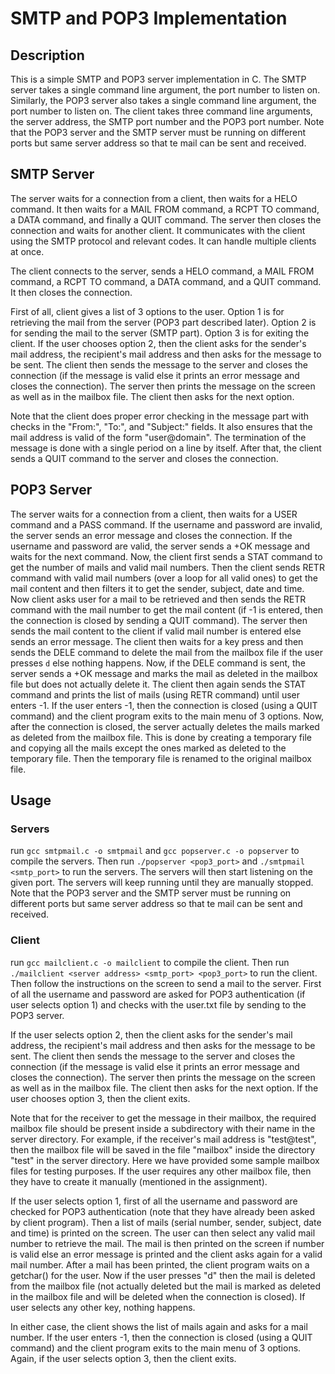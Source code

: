 # SMTP and POP3 Implementation

## Description

This is a simple SMTP and POP3 server implementation in C. The SMTP server takes a single command line argument, the port number to listen on. Similarly, the POP3 server also takes a single command line argument, the port number to listen on. The client takes three command line arguments, the server address, the SMTP port number and the POP3 port number. Note that the POP3 server and the SMTP server must be running on different ports but same server address so that te mail can be sent and received.

## SMTP Server

The server waits for a connection from a client, then waits for a HELO command. It then waits for a MAIL FROM command, a RCPT TO command, a DATA command, and finally a QUIT command. The server then closes the connection and waits for another client. It communicates with the client using the SMTP protocol and relevant codes. It can handle multiple clients at once.

The client connects to the server, sends a HELO command, a MAIL FROM command, a RCPT TO command, a DATA command, and a QUIT command. It then closes the connection.

First of all, client gives a list of 3 options to the user. Option 1 is for retrieving the mail from the server (POP3 part described later). Option 2 is for sending the mail to the server (SMTP part). Option 3 is for exiting the client. If the user chooses option 2, then the client asks for the sender's mail address, the recipient's mail address and then asks for the message to be sent. The client then sends the message to the server and closes the connection (if the message is valid else it prints an error message and closes the connection). The server then prints the message on the screen as well as in the mailbox file. The client then asks for the next option.

Note that the client does proper error checking in the message part with checks in the "From:", "To:", and "Subject:" fields. It also ensures that the mail address is valid of the form "user@domain". The termination of the message is done with a single period on a line by itself. After that, the client sends a QUIT command to the server and closes the connection.

## POP3 Server

The server waits for a connection from a client, then waits for a USER command and a PASS command. If the username and password are invalid, the server sends an error message and closes the connection. If the username and password are valid, the server sends a +OK message and waits for the next command. Now, the client first sends a STAT command to get the number of mails and valid mail numbers. Then the client sends RETR command with valid mail numbers (over a loop for all valid ones) to get the mail content and then filters it to get the sender, subject, date and time. Now client asks user for a mail to be retrieved and then sends the RETR command with the mail number to get the mail content (if -1 is entered, then the connection is closed by sending a QUIT command). The server then sends the mail content to the client if valid mail number is entered else sends an error message. The client then waits for a key press and then sends the DELE command to delete the mail from the mailbox file if the user presses `d` else nothing happens. Now, if the DELE command is sent, the server sends a +OK message and marks the mail as deleted in the mailbox file but does not actually delete it. The client then again sends the STAT command and prints the list of mails (using RETR command) until user enters -1. If the user enters -1, then the connection is closed (using a QUIT command) and the client program exits to the main menu of 3 options. Now, after the connection is closed, the server actually deletes the mails marked as deleted from the mailbox file. This is done by creating a temporary file and copying all the mails except the ones marked as deleted to the temporary file. Then the temporary file is renamed to the original mailbox file.

## Usage

### Servers

run `gcc smtpmail.c -o smtpmail` and `gcc popserver.c -o popserver` to compile the servers. Then run `./popserver <pop3_port>` and `./smtpmail <smtp_port>` to run the servers. The servers will then start listening on the given port. The servers will keep running until they are manually stopped. Note that the POP3 server and the SMTP server must be running on different ports but same server address so that te mail can be sent and received.

### Client

run `gcc mailclient.c -o mailclient` to compile the client. Then run `./mailclient <server address> <smtp_port> <pop3_port>` to run the client. Then follow the instructions on the screen to send a mail to the server. First of all the username and password are asked for POP3 authentication (if user selects option 1) and checks with the user.txt file by sending to the POP3 server.

If the user selects option 2, then the client asks for the sender's mail address, the recipient's mail address and then asks for the message to be sent. The client then sends the message to the server and closes the connection (if the message is valid else it prints an error message and closes the connection). The server then prints the message on the screen as well as in the mailbox file. The client then asks for the next option. If the user chooses option 3, then the client exits.

Note that for the receiver to get the message in their mailbox, the required mailbox file should be present inside a subdirectory with their name in the server directory. For example, if the receiver's mail address is "test@test", then the mailbox file will be saved in the file "mailbox" inside the directory "test" in the server directory. Here we have provided some sample mailbox files for testing purposes. If the user requires any other mailbox file, then they have to create it manually (mentioned in the assignment).

If the user selects option 1, first of all the username and password are checked for POP3 authentication (note that they have already been asked by client program). Then a list of mails (serial number, sender, subject, date and time) is printed on the screen. The user can then select any valid mail number to retrieve the mail. The mail is then printed on the screen if number is valid else an error message is printed and the client asks again for a valid mail number. After a mail has been printed, the client program waits on a getchar() for the user. Now if the user presses "d" then the mail is deleted from the mailbox file (not actually deleted but the mail is marked as deleted in the mailbox file and will be deleted when the connection is closed). If user selects any other key, nothing happens.

In either case, the client shows the list of mails again and asks for a mail number. If the user enters -1, then the connection is closed (using a QUIT command) and the client program exits to the main menu of 3 options. Again, if the user selects option 3, then the client exits.
